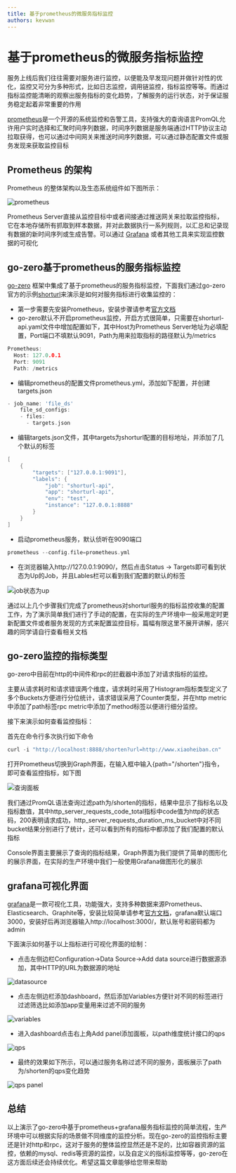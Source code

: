 ```yaml
---
title: 基于prometheus的微服务指标监控
authors: kevwan
---
```


# 基于prometheus的微服务指标监控

服务上线后我们往往需要对服务进行监控，以便能及早发现问题并做针对性的优化，监控又可分为多种形式，比如日志监控，调用链监控，指标监控等等。而通过指标监控能清晰的观察出服务指标的变化趋势，了解服务的运行状态，对于保证服务稳定起着非常重要的作用

[prometheus](https://prometheus.io/)是一个开源的系统监控和告警工具，支持强大的查询语言PromQL允许用户实时选择和汇聚时间序列数据，时间序列数据是服务端通过HTTP协议主动拉取获得，也可以通过中间网关来推送时间序列数据，可以通过静态配置文件或服务发现来获取监控目标

## Prometheus 的架构

Prometheus 的整体架构以及生态系统组件如下图所示：

![prometheus](https://raw.githubusercontent.com/zeromicro/zero-doc/main/doc/images/prometheus.png)

Prometheus Server直接从监控目标中或者间接通过推送网关来拉取监控指标，它在本地存储所有抓取到样本数据，并对此数据执行一系列规则，以汇总和记录现有数据的新时间序列或生成告警。可以通过 [Grafana](https://grafana.com/) 或者其他工具来实现监控数据的可视化

## go-zero基于prometheus的服务指标监控

[go-zero](https://github.com/zeromicro/go-zero) 框架中集成了基于prometheus的服务指标监控，下面我们通过go-zero官方的示例[shorturl](https://github.com/zeromicro/go-zero/blob/master/doc/shorturl.md)来演示是如何对服务指标进行收集监控的：

- 第一步需要先安装Prometheus，安装步骤请参考[官方文档](https://prometheus.io/)
- go-zero默认不开启prometheus监控，开启方式很简单，只需要在shorturl-api.yaml文件中增加配置如下，其中Host为Prometheus Server地址为必填配置，Port端口不填默认9091，Path为用来拉取指标的路径默认为/metrics

```go
Prometheus:
  Host: 127.0.0.1
  Port: 9091
  Path: /metrics
```

- 编辑prometheus的配置文件prometheus.yml，添加如下配置，并创建targets.json

```go
- job_name: 'file_ds'
    file_sd_configs:
    - files:
      - targets.json
```

- 编辑targets.json文件，其中targets为shorturl配置的目标地址，并添加了几个默认的标签

```go
[
    {
        "targets": ["127.0.0.1:9091"],
        "labels": {
            "job": "shorturl-api",
            "app": "shorturl-api",
            "env": "test",
            "instance": "127.0.0.1:8888"
        }
    }
]
```

- 启动prometheus服务，默认侦听在9090端口

```go
prometheus --config.file=prometheus.yml
```

- 在浏览器输入http://127.0.0.1:9090/，然后点击Status -> Targets即可看到状态为Up的Job，并且Lables栏可以看到我们配置的默认的标签

![job状态为up](https://raw.githubusercontent.com/zeromicro/zero-doc/main/doc/images/prom_up.png)

通过以上几个步骤我们完成了prometheus对shorturl服务的指标监控收集的配置工作，为了演示简单我们进行了手动的配置，在实际的生产环境中一般采用定时更新配置文件或者服务发现的方式来配置监控目标，篇幅有限这里不展开讲解，感兴趣的同学请自行查看相关文档

## go-zero监控的指标类型

go-zero中目前在http的中间件和rpc的拦截器中添加了对请求指标的监控。

主要从请求耗时和请求错误两个维度，请求耗时采用了Histogram指标类型定义了多个Buckets方便进行分位统计，请求错误采用了Counter类型，并在http metric中添加了path标签rpc metric中添加了method标签以便进行细分监控。

接下来演示如何查看监控指标：

首先在命令行多次执行如下命令

```go
curl -i "http://localhost:8888/shorten?url=http://www.xiaoheiban.cn"
```

打开Prometheus切换到Graph界面，在输入框中输入{path="/shorten"}指令，即可查看监控指标，如下图

![查询面板](https://raw.githubusercontent.com/zeromicro/zero-doc/main/doc/images/panel.png)

我们通过PromQL语法查询过滤path为/shorten的指标，结果中显示了指标名以及指标数值，其中http_server_requests_code_total指标中code值为http的状态码，200表明请求成功，http_server_requests_duration_ms_bucket中对不同bucket结果分别进行了统计，还可以看到所有的指标中都添加了我们配置的默认指标

Console界面主要展示了查询的指标结果，Graph界面为我们提供了简单的图形化的展示界面，在实际的生产环境中我们一般使用Grafana做图形化的展示

## grafana可视化界面

[grafana](https://grafana.com/)是一款可视化工具，功能强大，支持多种数据来源Prometheus、Elasticsearch、Graphite等，安装比较简单请参考[官方文档](https://grafana.com/docs/grafana/latest/)，grafana默认端口3000，安装好后再浏览器输入http://localhost:3000/，默认账号和密码都为admin

下面演示如何基于以上指标进行可视化界面的绘制：

- 点击左侧边栏Configuration->Data Source->Add data source进行数据源添加，其中HTTP的URL为数据源的地址

![datasource](https://raw.githubusercontent.com/zeromicro/zero-doc/main/doc/images/datasource.png)

- 点击左侧边栏添加dashboard，然后添加Variables方便针对不同的标签进行过滤筛选比如添加app变量用来过滤不同的服务

![variables](https://raw.githubusercontent.com/zeromicro/zero-doc/main/doc/images/variables.png)

- 进入dashboard点击右上角Add panel添加面板，以path维度统计接口的qps

![qps](https://raw.githubusercontent.com/zeromicro/zero-doc/main/doc/images/qps.png)

- 最终的效果如下所示，可以通过服务名称过滤不同的服务，面板展示了path为/shorten的qps变化趋势

![qps panel](https://raw.githubusercontent.com/zeromicro/zero-doc/main/doc/images/qps_panel.png)

## 总结

以上演示了go-zero中基于prometheus+grafana服务指标监控的简单流程，生产环境中可以根据实际的场景做不同维度的监控分析。现在go-zero的监控指标主要还是针对http和rpc，这对于服务的整体监控显然还是不足的，比如容器资源的监控，依赖的mysql、redis等资源的监控，以及自定义的指标监控等等，go-zero在这方面后续还会持续优化。希望这篇文章能够给您带来帮助

